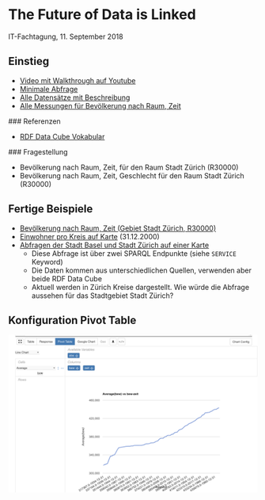 # The Future of Data is Linked

IT-Fachtagung, 11. September 2018

## Einstieg

* [Video mit Walkthrough auf Youtube](https://youtu.be/IUyzwwwIJSk)
* [Minimale Abfrage](https://goo.gl/R6wfyo)
* [Alle Datensätze mit Beschreibung](https://goo.gl/eyAZcq)
* [Alle Messungen für Bevölkerung nach Raum, Zeit](https://goo.gl/vezCXK)



### Referenzen

* [RDF Data Cube Vokabular](https://www.w3.org/TR/vocab-data-cube/)



### Fragestellung

* Bevölkerung nach Raum, Zeit, für den Raum Stadt Zürich (R30000)
* Bevölkerung nach Raum, Zeit, Geschlecht für den Raum Stadt Zürich (R30000)



## Fertige Beispiele

* [Bevölkerung nach Raum, Zeit (Gebiet Stadt Zürich, R30000)](https://goo.gl/vvvbqh)
* [Einwohner pro Kreis auf Karte](https://goo.gl/wzVWQW) (31.12.2000)
* [Abfragen der Stadt Basel und Stadt Zürich auf einer Karte](https://goo.gl/Jq5jCN)
  - Diese Abfrage ist über zwei SPARQL Endpunkte (siehe `SERVICE` Keyword)
  - Die Daten kommen aus unterschiedlichen Quellen, verwenden aber beide RDF Data Cube
  - Aktuell werden in Zürich Kreise dargestellt. Wie würde die Abfrage aussehen für das Stadtgebiet Stadt Zürich?

## Konfiguration Pivot Table

![](chart-config.png)